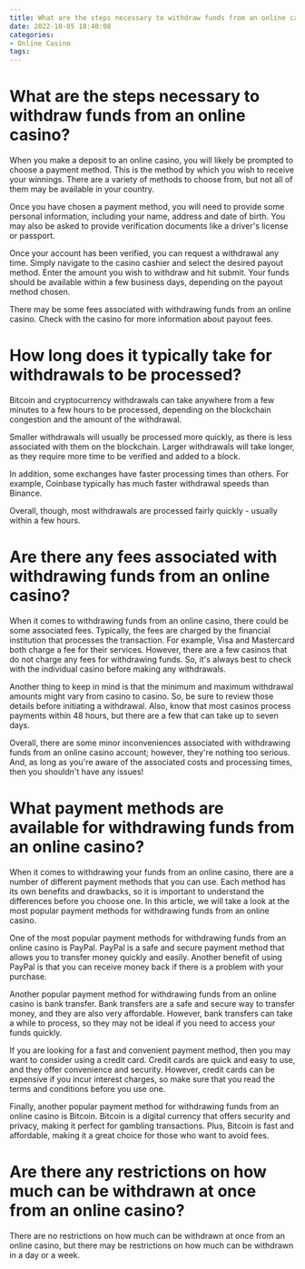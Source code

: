 ```yaml
---
title: What are the steps necessary to withdraw funds from an online casino
date: 2022-10-05 18:40:08
categories:
- Online Casino
tags:
---
```



#  What are the steps necessary to withdraw funds from an online casino?

When you make a deposit to an online casino, you will likely be prompted to choose a payment method. This is the method by which you wish to receive your winnings. There are a variety of methods to choose from, but not all of them may be available in your country.

Once you have chosen a payment method, you will need to provide some personal information, including your name, address and date of birth. You may also be asked to provide verification documents like a driver's license or passport.

Once your account has been verified, you can request a withdrawal any time. Simply navigate to the casino cashier and select the desired payout method. Enter the amount you wish to withdraw and hit submit. Your funds should be available within a few business days, depending on the payout method chosen.

There may be some fees associated with withdrawing funds from an online casino. Check with the casino for more information about payout fees.

#  How long does it typically take for withdrawals to be processed?

Bitcoin and cryptocurrency withdrawals can take anywhere from a few minutes to a few hours to be processed, depending on the blockchain congestion and the amount of the withdrawal. 

Smaller withdrawals will usually be processed more quickly, as there is less associated with them on the blockchain. Larger withdrawals will take longer, as they require more time to be verified and added to a block. 

In addition, some exchanges have faster processing times than others. For example, Coinbase typically has much faster withdrawal speeds than Binance. 

Overall, though, most withdrawals are processed fairly quickly - usually within a few hours.

#  Are there any fees associated with withdrawing funds from an online casino?

When it comes to withdrawing funds from an online casino, there could be some associated fees. Typically, the fees are charged by the financial institution that processes the transaction. For example, Visa and Mastercard both charge a fee for their services. However, there are a few casinos that do not charge any fees for withdrawing funds. So, it's always best to check with the individual casino before making any withdrawals.

Another thing to keep in mind is that the minimum and maximum withdrawal amounts might vary from casino to casino. So, be sure to review those details before initiating a withdrawal. Also, know that most casinos process payments within 48 hours, but there are a few that can take up to seven days.

Overall, there are some minor inconveniences associated with withdrawing funds from an online casino account; however, they're nothing too serious. And, as long as you're aware of the associated costs and processing times, then you shouldn't have any issues!

#  What payment methods are available for withdrawing funds from an online casino?

When it comes to withdrawing your funds from an online casino, there are a number of different payment methods that you can use. Each method has its own benefits and drawbacks, so it is important to understand the differences before you choose one. In this article, we will take a look at the most popular payment methods for withdrawing funds from an online casino.

One of the most popular payment methods for withdrawing funds from an online casino is PayPal. PayPal is a safe and secure payment method that allows you to transfer money quickly and easily. Another benefit of using PayPal is that you can receive money back if there is a problem with your purchase.

Another popular payment method for withdrawing funds from an online casino is bank transfer. Bank transfers are a safe and secure way to transfer money, and they are also very affordable. However, bank transfers can take a while to process, so they may not be ideal if you need to access your funds quickly.

If you are looking for a fast and convenient payment method, then you may want to consider using a credit card. Credit cards are quick and easy to use, and they offer convenience and security. However, credit cards can be expensive if you incur interest charges, so make sure that you read the terms and conditions before you use one.

Finally, another popular payment method for withdrawing funds from an online casino is Bitcoin. Bitcoin is a digital currency that offers security and privacy, making it perfect for gambling transactions. Plus, Bitcoin is fast and affordable, making it a great choice for those who want to avoid fees.

#  Are there any restrictions on how much can be withdrawn at once from an online casino?

There are no restrictions on how much can be withdrawn at once from an online casino, but there may be restrictions on how much can be withdrawn in a day or a week.